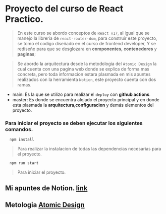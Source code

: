 # Proyecto del curso de React Practico.
> En este curso se abordo conceptos de `React v17`, al igual que se manejo la libreria de `react-router-dom`,
para construir este proyecto, se tomo el codigo diseñado en el curso de frontend developer, Y se rediseño para
que se desglozara en **componentes**, **contenedores** y **paginas**; 

>Se abordo la arquitectura desde la metodologia del `Atomic Design` la cual cuenta con una pagina web donde se explica de 
forma mas concreta, pero toda informacion estara plasmada en mis apuntes realizados con la herramienta `Notion`, este proyecto
cuenta con dos ramas.
- main: Es la que se utilizo para realizar el `deploy` con **github actions**.
- master: Es donde se encuentra alojado el proyecto principal y en donde esta plasmada la **arquitectura**,**configuracion** y demás elementos del proyecto.

### Para iniciar el proyecto se deben ejecutar los siguientes comandos.
```
  npm install
```
> Para realizar la instalacion de todas las dependencias necesarias para el proyecto.
```
  npm run start
```
> Para iniciar el proyecto.
## Mi apuntes de Notion. [link](https://quilted-plant-8d6.notion.site/Curso-Pr-ctico-de-React-js-bc37252c13af4ce6ab8e525324ef46fd)
## Metologia [Atomic Design](https://atomicdesign.bradfrost.com/chapter-2/)


